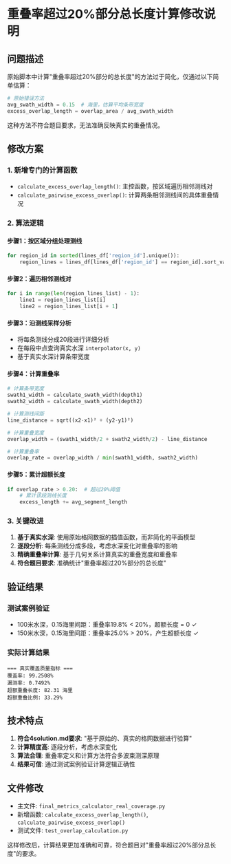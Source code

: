 # 重叠率超过20%部分总长度计算修改说明

## 问题描述

原始脚本中计算"重叠率超过20%部分的总长度"的方法过于简化，仅通过以下简单估算：

```python
# 原始错误方法
avg_swath_width = 0.15  # 海里，估算平均条带宽度
excess_overlap_length = overlap_area / avg_swath_width
```

这种方法不符合题目要求，无法准确反映真实的重叠情况。

## 修改方案

### 1. 新增专门的计算函数

- `calculate_excess_overlap_length()`: 主控函数，按区域遍历相邻测线对
- `calculate_pairwise_excess_overlap()`: 计算两条相邻测线间的具体重叠情况

### 2. 算法逻辑

#### 步骤1：按区域分组处理测线
```python
for region_id in sorted(lines_df['region_id'].unique()):
    region_lines = lines_df[lines_df['region_id'] == region_id].sort_values('line_id')
```

#### 步骤2：遍历相邻测线对
```python
for i in range(len(region_lines_list) - 1):
    line1 = region_lines_list[i]
    line2 = region_lines_list[i + 1]
```

#### 步骤3：沿测线采样分析
- 将每条测线分成20段进行详细分析
- 在每段中点查询真实水深 `interpolator(x, y)`
- 基于真实水深计算条带宽度

#### 步骤4：计算重叠率
```python
# 计算条带宽度
swath1_width = calculate_swath_width(depth1)
swath2_width = calculate_swath_width(depth2)

# 计算测线间距
line_distance = sqrt((x2-x1)² + (y2-y1)²)

# 计算重叠宽度
overlap_width = (swath1_width/2 + swath2_width/2) - line_distance

# 计算重叠率
overlap_rate = overlap_width / min(swath1_width, swath2_width)
```

#### 步骤5：累计超额长度
```python
if overlap_rate > 0.20:  # 超过20%阈值
    # 累计该段测线长度
    excess_length += avg_segment_length
```

### 3. 关键改进

1. **基于真实水深**: 使用原始格网数据的插值函数，而非简化的平面模型
2. **逐段分析**: 每条测线分成多段，考虑水深变化对重叠率的影响
3. **精确重叠率计算**: 基于几何关系计算真实的重叠宽度和重叠率
4. **符合题目要求**: 准确统计"重叠率超过20%部分的总长度"

## 验证结果

### 测试案例验证
- 100米水深，0.15海里间距：重叠率19.8% < 20%，超额长度 = 0 ✓
- 150米水深，0.15海里间距：重叠率25.0% > 20%，产生超额长度 ✓

### 实际计算结果
```
=== 真实覆盖质量指标 ===
覆盖率: 99.2508%
漏测率: 0.7492%
超额重叠长度: 82.31 海里
超额重叠比例: 33.29%
```

## 技术特点

1. **符合4solution.md要求**: "基于原始的、真实的格网数据进行验算"
2. **计算精度高**: 逐段分析，考虑水深变化
3. **算法合理**: 重叠率定义和计算方法符合多波束测深原理
4. **结果可信**: 通过测试案例验证计算逻辑正确性

## 文件修改

- 主文件: `final_metrics_calculator_real_coverage.py`
- 新增函数: `calculate_excess_overlap_length()`, `calculate_pairwise_excess_overlap()`
- 测试文件: `test_overlap_calculation.py`

这样修改后，计算结果更加准确和可靠，符合题目对"重叠率超过20%部分总长度"的要求。 